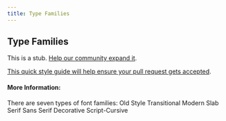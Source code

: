 ```yaml
---
title: Type Families
---
```

## Type Families

This is a stub. <a href='https://github.com/freecodecamp/guides/tree/master/src/pages/typography/type-families/index.md' target='_blank' rel='nofollow'>Help our community expand it</a>.

<a href='https://github.com/freecodecamp/guides/blob/master/README.md' target='_blank' rel='nofollow'>This quick style guide will help ensure your pull request gets accepted</a>.

<!-- The article goes here, in GitHub-flavored Markdown. Feel free to add YouTube videos, images, and CodePen/JSBin embeds  -->

#### More Information:
<!-- Please add any articles you think might be helpful to read before writing the article -->

There are seven types of font families:
Old Style
Transitional
Modern
Slab Serif
Sans Serif
Decorative
Script-Cursive
